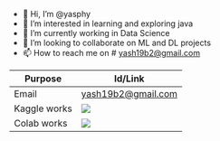 - 👋 Hi, I’m @yasphy
- 👀 I’m interested in learning and exploring java
- 🌱 I’m currently working in Data Science
- 💞️ I’m looking to collaborate on ML and DL projects
- 📫 How to reach me on # yash19b2@gmail.com
<!---
yasphy/yasphy is a ✨ special ✨ repository because its `README.md` (this file) appears on your GitHub profile.
You can click the Preview link to take a look at your changes.
--->
| Purpose      |                        Id/Link                                              |
| ------------ | --------------------------------------------------------------------------- |
| Email        |                      yash19b2@gmail.com                                     |
| Kaggle works |   ![](https://www.kaggle.com/yashvardhanprasad/code)                        |
| Colab works  |![](https://drive.google.com/folderview?id=1YjKu9lXhefNkgWgpZQ4WPhwrmb4YS89U)|
